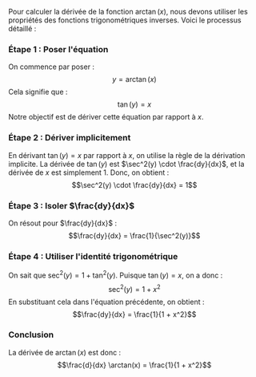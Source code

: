 Pour calculer la dérivée de la fonction $\arctan(x)$, nous devons utiliser les propriétés des fonctions trigonométriques inverses. Voici le processus détaillé :

### Étape 1 : Poser l'équation
On commence par poser :
$$y = \arctan(x)$$
Cela signifie que :
$$\tan(y) = x$$
Notre objectif est de dériver cette équation par rapport à $x$.

### Étape 2 : Dériver implicitement
En dérivant $\tan(y) = x$ par rapport à $x$, on utilise la règle de la dérivation implicite. La dérivée de $\tan(y)$ est $\sec^2(y) \cdot \frac{dy}{dx}$, et la dérivée de $x$ est simplement 1. Donc, on obtient :
$$\sec^2(y) \cdot \frac{dy}{dx} = 1$$

### Étape 3 : Isoler $\frac{dy}{dx}$
On résout pour $\frac{dy}{dx}$ :
$$\frac{dy}{dx} = \frac{1}{\sec^2(y)}$$

### Étape 4 : Utiliser l'identité trigonométrique
On sait que $\sec^2(y) = 1 + \tan^2(y)$. Puisque $\tan(y) = x$, on a donc :
$$\sec^2(y) = 1 + x^2$$
En substituant cela dans l'équation précédente, on obtient :
$$\frac{dy}{dx} = \frac{1}{1 + x^2}$$

### Conclusion
La dérivée de $\arctan(x)$ est donc :
$$\frac{d}{dx} \arctan(x) = \frac{1}{1 + x^2}$$
